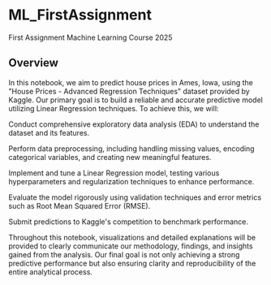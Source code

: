 # ML_FirstAssignment
First Assignment Machine Learning Course 2025 

## Overview

In this notebook, we aim to predict house prices in Ames, Iowa, using the "House Prices - Advanced Regression Techniques" dataset provided by Kaggle. Our primary goal is to build a reliable and accurate predictive model utilizing Linear Regression techniques. To achieve this, we will:

Conduct comprehensive exploratory data analysis (EDA) to understand the dataset and its features.

Perform data preprocessing, including handling missing values, encoding categorical variables, and creating new meaningful features.

Implement and tune a Linear Regression model, testing various hyperparameters and regularization techniques to enhance performance.

Evaluate the model rigorously using validation techniques and error metrics such as Root Mean Squared Error (RMSE).

Submit predictions to Kaggle's competition to benchmark performance.

Throughout this notebook, visualizations and detailed explanations will be provided to clearly communicate our methodology, findings, and insights gained from the analysis. Our final goal is not only achieving a strong predictive performance but also ensuring clarity and reproducibility of the entire analytical process.
